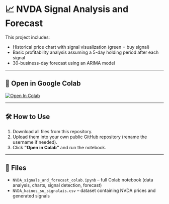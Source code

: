 # 📈 NVDA Signal Analysis and Forecast

This project includes:

- Historical price chart with signal visualization (green = buy signal)
- Basic profitability analysis assuming a 5-day holding period after each signal
- 30-business-day forecast using an ARIMA model

---

## 🚀 Open in Google Colab

[![Open In Colab](https://colab.research.google.com/assets/colab-badge.svg)](https://colab.research.google.com/github/GiedriusDapsys/nvda-signals-project/blob/main/NVDA_signals_and_forecast_colab.ipynb)

---

## 🛠 How to Use

1. Download all files from this repository.
2. Upload them into your own public GitHub repository (rename the username if needed).
3. Click **"Open in Colab"** and run the notebook.

---

## 📁 Files

- `NVDA_signals_and_forecast_colab.ipynb` – full Colab notebook (data analysis, charts, signal detection, forecast)
- `NVDA_kainos_su_signalais.csv` – dataset containing NVDA prices and generated signals
